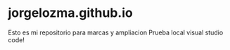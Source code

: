 # jorgelozma.github.io
Esto es mi repositorio para marcas y ampliacion
Prueba local visual studio code!
